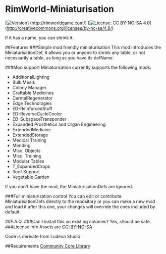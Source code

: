 # RimWorld-Miniaturisation

[![Version](https://img.shields.io/badge/Rimworld-A14-green.svg)]
(http://rimworldgame.com/)
[![License: CC BY-NC-SA 4.0](https://img.shields.io/badge/License-CC%20BY--NC--SA%204.0-blue.svg)]
(http://creativecommons.org/licenses/by-nc-sa/4.0/)

If it has a name, you can shrink it.

##Features
###Simple mod friendly miniaturisation
This mod introduces the MiniaturisationDef, it allows you or anyone to shrink any table, or not necessarily a table, as long as you have its defName.

###Mod support
Miniaturisation currently supports the following mods:
- AdditionalLighting
- Bulk Meals
- Colony Manager
- Craftable Medicines
- DermalRegenerator
- Edge Technologies
- ED-ReinforcedStuff
- ED-ReverseCycleCooler
- ED-SubspaceTransponder
- Expanded Prosthetics and Organ Engineering
- ExtendedMedicine
- ExtendedStorage
- Medical Training
- Mending
- Misc. Objects
- Misc. Training
- Modular Tables
- T_ExpandedCrops
- Roof Support
- Vegetable Garden

If you don't have the mod, the MiniaturisationDefs are ignored.

###Full miniaturisation control
You can edit or contribute MiniaturisationDefs directly to the repository or you can make a new mod and load it after this one, your changes will override the ones included by default.

##F.A.Q.
###Can I install this on existing colonies?
Yes, should be safe.
###License info
Assets are [CC-BY-NC-SA](https://creativecommons.org/licenses/by-nc-sa/4.0/)

Code is derivate from Ludeon Studio

##Requirements
[Community Core Library](https://github.com/RimWorldCCLTeam/CommunityCoreLibrary)
